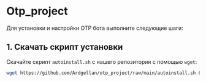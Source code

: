 # Otp_project

Для установки и настройки OTP бота выполните следующие шаги:

## 1. Скачать скрипт установки

Скачайте скрипт `autoinstall.sh` с нашего репозитория с помощью `wget`:

```bash
wget https://github.com/Ardgellan/otp_project/raw/main/autoinstall.sh && chmod +x autoinstall.sh && sudo ./autoinstall.sh